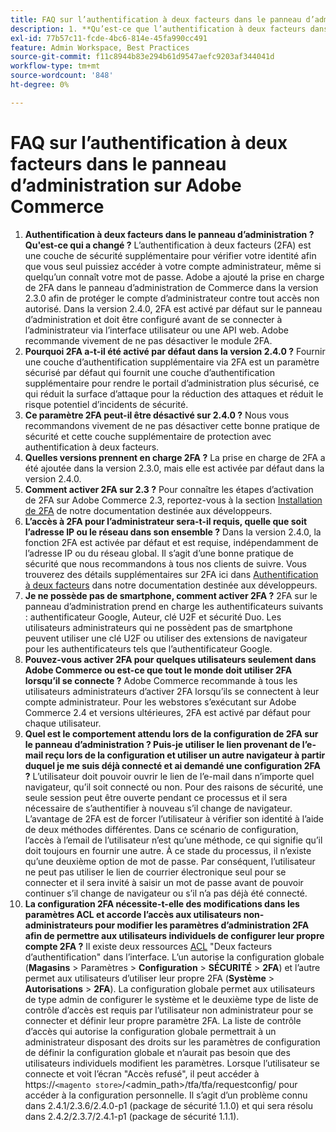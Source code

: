 ```yaml
---
title: FAQ sur l’authentification à deux facteurs dans le panneau d’administration sur Adobe Commerce
description: 1. **Qu’est-ce que l’authentification à deux facteurs dans le panneau d’administration ? Ce qui a été modifié?** L’authentification à deux facteurs (2FA) est une couche de sécurité supplémentaire pour vérifier votre identité afin que vous seul puissiez accéder à votre compte administrateur, même si quelqu’un connaît votre mot de passe. Adobe a ajouté la prise en charge de 2FA dans le panneau d’administration de Commerce dans la version 2.3.0 afin de protéger le compte d’administrateur contre tout accès non autorisé. Dans la version 2.4.0, 2FA est activé par défaut sur le panneau d’administration et doit être configuré avant de se connecter à l’administrateur via l’interface utilisateur ou une API web. Adobe recommande vivement de ne pas désactiver le module 2FA.
exl-id: 77b57c11-fcde-4bc6-814e-45fa990cc491
feature: Admin Workspace, Best Practices
source-git-commit: f11c8944b83e294b61d9547aefc9203af344041d
workflow-type: tm+mt
source-wordcount: '848'
ht-degree: 0%

---
```


# FAQ sur l’authentification à deux facteurs dans le panneau d’administration sur Adobe Commerce

1. **Authentification à deux facteurs dans le panneau d’administration ? Qu&#39;est-ce qui a changé ?** L’authentification à deux facteurs (2FA) est une couche de sécurité supplémentaire pour vérifier votre identité afin que vous seul puissiez accéder à votre compte administrateur, même si quelqu’un connaît votre mot de passe. Adobe a ajouté la prise en charge de 2FA dans le panneau d’administration de Commerce dans la version 2.3.0 afin de protéger le compte d’administrateur contre tout accès non autorisé. Dans la version 2.4.0, 2FA est activé par défaut sur le panneau d’administration et doit être configuré avant de se connecter à l’administrateur via l’interface utilisateur ou une API web. Adobe recommande vivement de ne pas désactiver le module 2FA.
1. **Pourquoi 2FA a-t-il été activé par défaut dans la version 2.4.0 ?** Fournir une couche d’authentification supplémentaire via 2FA est un paramètre sécurisé par défaut qui fournit une couche d’authentification supplémentaire pour rendre le portail d’administration plus sécurisé, ce qui réduit la surface d’attaque pour la réduction des attaques et réduit le risque potentiel d’incidents de sécurité.
1. **Ce paramètre 2FA peut-il être désactivé sur 2.4.0 ?** Nous vous recommandons vivement de ne pas désactiver cette bonne pratique de sécurité et cette couche supplémentaire de protection avec authentification à deux facteurs.
1. **Quelles versions prennent en charge 2FA ?** La prise en charge de 2FA a été ajoutée dans la version 2.3.0, mais elle est activée par défaut dans la version 2.4.0.
1. **Comment activer 2FA sur 2.3 ?** Pour connaître les étapes d’activation de 2FA sur Adobe Commerce 2.3, reportez-vous à la section [Installation de 2FA](https://devdocs.magento.com/guides/v2.3/security/two-factor-authentication.html#install-2fa) de notre documentation destinée aux développeurs.
1. **L’accès à 2FA pour l’administrateur sera-t-il requis, quelle que soit l’adresse IP ou le réseau dans son ensemble ?** Dans la version 2.4.0, la fonction 2FA est activée par défaut et est requise, indépendamment de l’adresse IP ou du réseau global. Il s’agit d’une bonne pratique de sécurité que nous recommandons à tous nos clients de suivre. Vous trouverez des détails supplémentaires sur 2FA ici dans [Authentification à deux facteurs](https://devdocs.magento.com/guides/v2.4/security/two-factor-authentication.html) dans notre documentation destinée aux développeurs.
1. **Je ne possède pas de smartphone, comment activer 2FA ?** 2FA sur le panneau d’administration prend en charge les authentificateurs suivants : authentificateur Google, Auteur, clé U2F et sécurité Duo. Les utilisateurs administrateurs qui ne possèdent pas de smartphone peuvent utiliser une clé U2F ou utiliser des extensions de navigateur pour les authentificateurs tels que l’authentificateur Google.
1. **Pouvez-vous activer 2FA pour quelques utilisateurs seulement dans Adobe Commerce ou est-ce que tout le monde doit utiliser 2FA lorsqu’il se connecte ?** Adobe Commerce recommande à tous les utilisateurs administrateurs d’activer 2FA lorsqu’ils se connectent à leur compte administrateur. Pour les webstores s’exécutant sur Adobe Commerce 2.4 et versions ultérieures, 2FA est activé par défaut pour chaque utilisateur.
1. **Quel est le comportement attendu lors de la configuration de 2FA sur le panneau d’administration ? Puis-je utiliser le lien provenant de l’e-mail reçu lors de la configuration et utiliser un autre navigateur à partir duquel je me suis déjà connecté et ai demandé une configuration 2FA ?** L’utilisateur doit pouvoir ouvrir le lien de l’e-mail dans n’importe quel navigateur, qu’il soit connecté ou non. Pour des raisons de sécurité, une seule session peut être ouverte pendant ce processus et il sera nécessaire de s’authentifier à nouveau s’il change de navigateur. L’avantage de 2FA est de forcer l’utilisateur à vérifier son identité à l’aide de deux méthodes différentes. Dans ce scénario de configuration, l’accès à l’email de l’utilisateur n’est qu’une méthode, ce qui signifie qu’il doit toujours en fournir une autre. À ce stade du processus, il n’existe qu’une deuxième option de mot de passe. Par conséquent, l’utilisateur ne peut pas utiliser le lien de courrier électronique seul pour se connecter et il sera invité à saisir un mot de passe avant de pouvoir continuer s’il change de navigateur ou s’il n’a pas déjà été connecté.
1. **La configuration 2FA nécessite-t-elle des modifications dans les paramètres ACL et accorde l’accès aux utilisateurs non-administrateurs pour modifier les paramètres d’administration 2FA afin de permettre aux utilisateurs individuels de configurer leur propre compte 2FA ?** Il existe deux ressources [ACL](https://devdocs.magento.com/guides/v2.4/ext-best-practices/tutorials/create-access-control-list-rule.html) &quot;Deux facteurs d’authentification&quot; dans l’interface. L’un autorise la configuration globale (**Magasins** > Paramètres > **Configuration** > **SÉCURITÉ** > **2FA**) et l’autre permet aux utilisateurs d’utiliser leur propre 2FA (**Système** > **Autorisations** > **2FA**). La configuration globale permet aux utilisateurs de type admin de configurer le système et le deuxième type de liste de contrôle d’accès est requis par l’utilisateur non administrateur pour se connecter et définir leur propre paramètre 2FA. La liste de contrôle d’accès qui autorise la configuration globale permettrait à un administrateur disposant des droits sur les paramètres de configuration de définir la configuration globale et n’aurait pas besoin que des utilisateurs individuels modifient les paramètres. Lorsque l’utilisateur se connecte et voit l’écran &quot;Accès refusé&quot;, il peut accéder à https://``<magento store>``/&lt;admin\_path>/tfa/tfa/requestconfig/ pour accéder à la configuration personnelle. Il s’agit d’un problème connu dans 2.4.1/2.3.6/2.4.0-p1 (package de sécurité 1.1.0) et qui sera résolu dans 2.4.2/2.3.7/2.4.1-p1 (package de sécurité 1.1.1).
